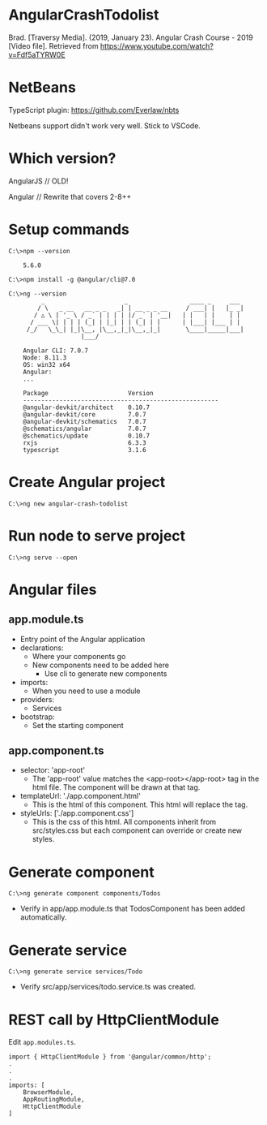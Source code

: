 # AngularCrashTodolist

Brad. [Traversy Media]. (2019, January 23). Angular Crash Course - 2019 [Video file]. Retrieved from <https://www.youtube.com/watch?v=Fdf5aTYRW0E>


# NetBeans 

TypeScript plugin: <https://github.com/Everlaw/nbts>

Netbeans support didn't work very well. Stick to VSCode.

# Which version?

AngularJS // OLD!

Angular   // Rewrite that covers 2-8++

# Setup commands

```text
C:\>npm --version

	5.6.0
```

```text
C:\>npm install -g @angular/cli@7.0
```

```text
C:\>ng --version	
	     _                      _                 ____ _     ___
	    / \   _ __   __ _ _   _| | __ _ _ __     / ___| |   |_ _|
	   / △ \ | '_ \ / _` | | | | |/ _` | '__|   | |   | |    | |
	  / ___ \| | | | (_| | |_| | | (_| | |      | |___| |___ | |
	 /_/   \_\_| |_|\__, |\__,_|_|\__,_|_|       \____|_____|___|
	                |___/
		
	Angular CLI: 7.0.7
	Node: 8.11.3
	OS: win32 x64
	Angular:
	...
	
	Package                      Version
	------------------------------------------------------
	@angular-devkit/architect    0.10.7
	@angular-devkit/core         7.0.7
	@angular-devkit/schematics   7.0.7
	@schematics/angular          7.0.7
	@schematics/update           0.10.7
	rxjs                         6.3.3
	typescript                   3.1.6
```

# Create Angular project

```text
C:\>ng new angular-crash-todolist
```

# Run node to serve project

```text
C:\>ng serve --open
```

# Angular files

## app.module.ts

* Entry point of the Angular application
* declarations:
    * Where your components go
    * New components need to be added here
        * Use cli to generate new components
* imports:
    * When you need to use a module
* providers:
    * Services
* bootstrap:
    * Set the starting component
		
## app.component.ts
* selector: 'app-root'
    * The 'app-root' value matches the \<app-root>\</app-root> tag in the html file. The component will be drawn at that tag.
* templateUrl: './app.component.html'
    * This is the html of this component. This html will replace the <app-root> tag.
* styleUrls: \['./app.component.css'\]
    * This is the css of this html. All components inherit from src/styles.css but each component can override or create new styles.

# Generate component

```text
C:\>ng generate component components/Todos
```
* Verify in app/app.module.ts that TodosComponent has been added automatically.


# Generate service

```text
C:\>ng generate service services/Todo
```
* Verify src/app/services/todo.service.ts was created.

# REST call by HttpClientModule

Edit `app.modules.ts`.

```text
import { HttpClientModule } from '@angular/common/http';
.
.
.
imports: [
	BrowserModule,
	AppRoutingModule,
	HttpClientModule
]
```


